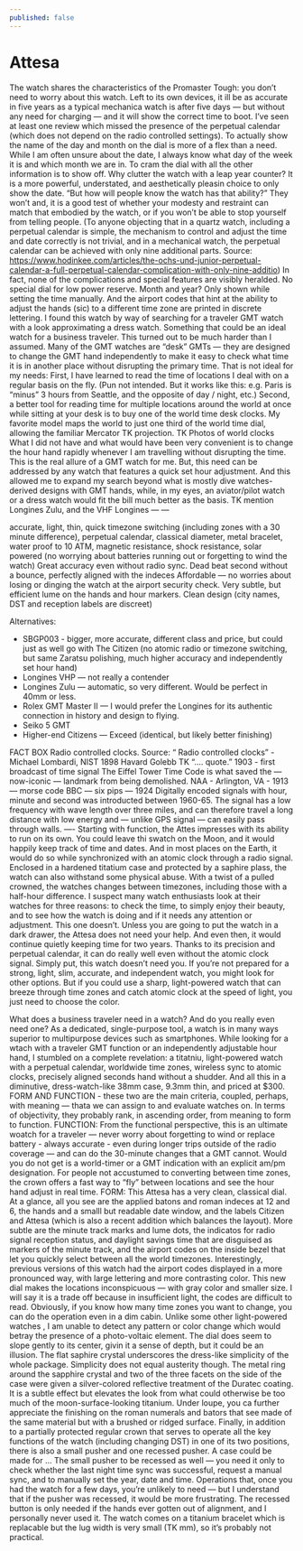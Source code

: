 ```yaml
---
published: false
---
```

# Attesa
The watch shares the characteristics of the Promaster Tough: you don’t need to worry about this watch. Left to its own devices, it ill be as accurate in five years as a typical mechanica watch is after five days — but without any need for  charging — and it will show the correct time to boot.
I’ve seen at least one review which missed the presence of the perpetual calendar (which does not depend on the radio controlled settings). To actually show the name of the day and month on the dial is more of a flex than a need.  While I am often unsure about the date, I always know what day of the week it is and which month we are in.
To cram the dial with all the other information is to show off. Why clutter the watch with a leap year counter? It is a more powerful, understated, and aesthetically pleasin choice to only show the date. “But how will people know the watch has that ability?” They won’t and, it is a good test of whether your modesty and restraint can match that embodied by the watch, or if you won’t be able to stop yourself from telling people.
(To anyone objecting that in a quartz watch, including a perpetual calendar is simple, the mechanism to control and adjust the time and date correctly is not trivial, and in a mechanical watch, the perpetual calendar can be achieved with only nine additional parts. Source: https://www.hodinkee.com/articles/the-ochs-und-junior-perpetual-calendar-a-full-perpetual-calendar-complication-with-only-nine-additio)
In fact, none of the complications and special features are visibly heralded. No special dial for low power reserve. Month and year? Only shown while setting the time manually. And the airport codes that hint at the ability to adjust the hands (sic) to a different time zone are printed in discrete lettering.
I found this watch by way of searching for a traveler GMT watch with a look approximating a dress watch. Something that could be an ideal watch for a business traveler. This turned out to be much harder than I assumed. Many of the GMT watches are “desk” GMTs — they are designed to change the GMT hand independently to make it easy to check what time it is in another place without disrupting the primary time. That is not ideal for my needs: First, I have learned to read the time of locations I deal with on a regular basis on the fly. (Pun not intended. But it works like this: e.g. Paris is “minus” 3 hours from Seattle, and the opposite of day / night, etc.) Second, a better tool for reading time for multiple locations around the world at once while sitting at your desk is to buy one of the world time desk clocks. My favorite model maps the world to just one third of the world time dial, allowing the familiar Mercator TK projection.
TK Photos of world clocks
What I did not have and what would have been very convenient is to change the hour hand rapidly whenever I am travelling without disrupting the time. This is the real allure of a GMT watch for me. But, this need can be addressed by any watch that features a quick set hour adjustment. And this allowed me to expand my search beyond what is mostly dive watches-derived designs with GMT hands, while, in my eyes, an aviator/pilot watch or a dress watch would fit the bill much better as the basis.
TK mention Longines Zulu, and the VHF Longines
— —

accurate, light, thin, quick timezone switching (including zones with a 30 minute difference), perpetual calendar, classical diameter, metal bracelet, water proof to 10 ATM, magnetic resistance, shock resistance,
solar powered (no worrying about batteries running out or forgetting to wind the watch)
Great accuracy even without radio sync.
Dead beat second without a bounce, perfectly aligned with the indeces 
Affordable — no worries about losing or dinging the watch at the airport security check.
Very subtle, but efficient lume on the hands and hour markers.
Clean design (city names, DST and reception labels are discreet)

Alternatives:
* SBGP003 - bigger, more accurate, different class and price, but could just as well go with The Citizen (no atomic radio or timezone switching, but same Zaratsu polishing, much higher accuracy and independently set hour hand)
* Longines VHP — not really a contender
* Longines Zulu — automatic, so very different. Would be perfect in 40mm or less.
* Rolex GMT Master II — I would prefer the Longines for its authentic connection in history and design to flying.
* Seiko 5 GMT
* Higher-end Citizens — Exceed (identical, but likely better finishing)

FACT BOX
Radio controlled clocks.
Source: “ Radio controlled clocks” - Michael Lombardi, NIST
1898 Havard Golebb TK “…. quote.”
1903 - first broadcast of time signal
The Eiffel Tower Time Code is what saved the — now-iconic — landmark from being demolished.
NAA - Arlington, VA - 1913 — morse code
BBC — six pips — 1924
Digitally encoded signals with hour, minute and second was introducted between 1960-65.
The signal has a low frequency with wave length over three miles, and can therefore travel a long distance with low energy and — unlike GPS signal — can easily pass through walls.
—-
Starting with function, the Attes impresses with its ability to run on its own. You could leave thi swatch on the Moon, and  it would happily keep track of time and dates. And in most places on the Earth, it would do so while synchronized with an atomic clock through a radio signal.
Enclosed in a hardened titatium case and protected by a saphire plass, the watch can also withstand some physical abuse.
With a  twist of a pulled crowned, the watches changes between timezones, including those with a half-hour difference.
I suspect many watch enthusiasts look at their watches for three reasons: to check the time, to simply enjoy their beauty, and to see how the watch is doing and if it needs any attention or adjustment.
This one doesn’t.
Unless you are going to put the watch in a dark drawer, the Attesa does not need your help. And even then, it would continue quietly keeping time for two years.
Thanks to its precision and perpetual calendar, it can do really well even without the atomic clock signal. 
Simply put, this watch doesn’t need you. If you’re not prepared for a strong, light, slim, accurate, and independent watch, you might look for other options.
But if you could use a sharp, light-powered watch that can breeze through time zones and catch atomic clock at the speed of light, you just need to choose the color.

What does a business traveler need in a watch? And do you really even need one?
As a dedicated, single-purpose tool, a watch is in many ways superior to multipurpose devices such as smartphones.
While looking for a wtach with a traveler GMT function or an independently adjustable hour hand, I stumbled on a complete revelation: a titatniu, light-powered watch with a perpetual calendar, worldwide time zones, wireless sync to atomic clocks, precisely aligned seconds hand without a shudder. And all this in a diminutive, dress-watch-like 38mm case, 9.3mm thin, and priced at $300.
FORM AND FUNCTION - these two are the main criteria, coupled, perhaps, with meaning — thata we can assign to and evaluate watches on. In terms of objectivity, they probably rank, in ascending order, from meaning to form to function.
FUNCTION: From the functional perspective, this is an ultimate woatch for a traveler — never worry about forgetting to wind or replace battery - always accurate - even during longer trips outside of the radio coverage — and can do the 30-minute changes that a GMT cannot.
Would you do not get is a world-timer or a GMT indication with an explicit am/pm designation. For people not accustumed to converting between time zones, the crown offers a fast way to “fly” between locations and see the hour hand adjust in real time.
FORM: This Attesa has a very clean, classical dial. At a glance, all you see are the applied batons and roman indeces at 12 and 6, the hands and a smalll but readable date window, and the labels Citizen and Attesa (which is also a recent addition which balances the layout).
More subtle are the minute track marks and lume dots, the indicatos for radio signal reception status, and daylight savings time that are disguised as markers of the minute track, and the airport codes on the inside bezel that let you quickly select between all the world timezones.
Interestingly, previous versions of this watch had the airport codes displayed in a more pronounced way, with large lettering and more contrasting color. This new dial makes the locations inconspicuous — with gray color and smaller size. I will say it is a trade off because in insufficient light, the codes are difficult to read. Obviously, if you know how many time zones you want to change, you can do the operation even in a dim cabin.
Unlike some other light-powered watches , I am unable to detect any pattern or color change which would betray the presence of a photo-voltaic element.
The dial does seem to slope gently to its center, givin it a sense of depth, but it could be an illusion. The flat saphire crystal underscores the dress-like simplicity of the whole package.
Simplicity does not equal austerity though. The metal ring around the sapphire crystal and two of the three facets on the side of the case were given a silver-colored reflective treatment of the Duratec coating. It is a subtle effect but elevates the look from what could otherwise be too much of the moon-surface-looking titanium.
Under loupe, you ca further appreciate the finishing on the roman numerals and bators that see made of the same material but with a brushed or ridged surface.
Finally, in addition to a partially protected regular crown that serves to operate all the key functions of the watch (including changing DST) in one of its two positions, there is also a small pusher and one recessed pusher.
A case could be made for …
The small pusher to be recessed as well — you need it only to check whether the last night time sync was successful, request a manual sync, and to manually set the year, date and time. Operations that, once you had the watch for a few days, you’re unlikely to need — but I understand that if the pusher was recessed, it would be more frustrating.
The recessed button is only needed if the hands ever gotten out of alignment, and I personally never used it.
The watch comes on a titanium bracelet which is replacable but the lug width is very small (TK mm), so it’s probably not practical.